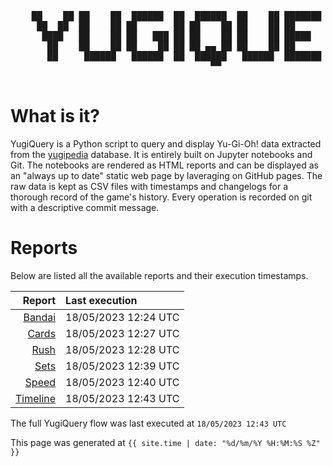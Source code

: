 <div align='center'>
    <pre>
    <br>
    ██    ██ ██    ██  ██████  ██  ██████  ██    ██ ███████ ██████  ██    ██ 
     ██  ██  ██    ██ ██       ██ ██    ██ ██    ██ ██      ██   ██  ██  ██  
      ████   ██    ██ ██   ███ ██ ██    ██ ██    ██ █████   ██████    ████   
       ██    ██    ██ ██    ██ ██ ██ ▄▄ ██ ██    ██ ██      ██   ██    ██    
       ██     ██████   ██████  ██  ██████   ██████  ███████ ██   ██    ██    
                                      ▀▀                                     
    </pre>
</div>

# What is it?

YugiQuery is a Python script to query and display Yu-Gi-Oh! data extracted from the [yugipedia](http://yugipedia.com) database. It is entirely built on Jupyter notebooks and Git. The notebooks are rendered as HTML reports and can be displayed as an "always up to date" static web page by laveraging on GitHub pages. The raw data is kept as CSV files with timestamps and changelogs for a thorough record of the game's history. Every operation is recorded on git with a descriptive commit message. 

# Reports

Below are listed all the available reports and their execution timestamps. 

|                    Report | Last execution       |
| -------------------------:|:-------------------- |
| [Bandai](Bandai.html) | 18/05/2023 12:24 UTC |
| [Cards](Cards.html) | 18/05/2023 12:27 UTC |
| [Rush](Rush.html) | 18/05/2023 12:28 UTC |
| [Sets](Sets.html) | 18/05/2023 12:39 UTC |
| [Speed](Speed.html) | 18/05/2023 12:40 UTC |
| [Timeline](Timeline.html) | 18/05/2023 12:43 UTC |


The full YugiQuery flow was last executed at `18/05/2023 12:43 UTC`

This page was generated at `{{ site.time | date: "%d/%m/%Y %H:%M:%S %Z" }}`
